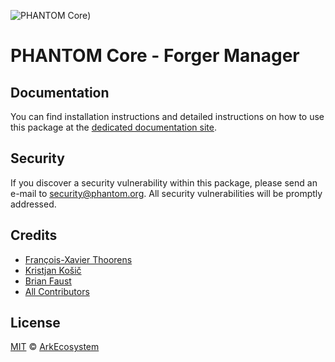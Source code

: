 ![PHANTOM Core](https://i.imgur.com/dPHOKrL.jpg))

# PHANTOM Core - Forger Manager

## Documentation

You can find installation instructions and detailed instructions on how to use this package at the [dedicated documentation site](https://docs.phantom.org/guidebook/core/plugins/core-forger.html).

## Security

If you discover a security vulnerability within this package, please send an e-mail to security@phantom.org. All security vulnerabilities will be promptly addressed.

## Credits

- [François-Xavier Thoorens](https://github.com/fix)
- [Kristjan Košič](https://github.com/kristjank)
- [Brian Faust](https://github.com/faustbrian)
- [All Contributors](../../../../contributors)

## License

[MIT](LICENSE) © [ArkEcosystem](https://ark.io)
